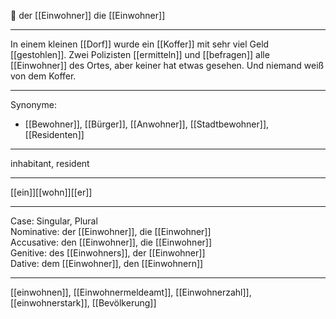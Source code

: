 🔵 der [[Einwohner]]
die [[Einwohner]]

---
In einem kleinen [[Dorf]] wurde ein [[Koffer]] mit sehr viel Geld [[gestohlen]]. Zwei Polizisten [[ermitteln]] und [[befragen]] alle [[Einwohner]] des Ortes, aber keiner hat etwas gesehen. Und niemand weiß von dem Koffer.


---
Synonyme:
- [[Bewohner]], [[Bürger]], [[Anwohner]], [[Stadtbewohner]], [[Residenten]]

---
inhabitant, resident

---
[[ein]][[wohn]][[er]]

---
Case: Singular, Plural  
Nominative: der [[Einwohner]], die [[Einwohner]]  
Accusative: den [[Einwohner]], die [[Einwohner]]  
Genitive: des [[Einwohners]], der [[Einwohner]]  
Dative: dem [[Einwohner]], den [[Einwohnern]] 

---
[[einwohnen]], [[Einwohnermeldeamt]], [[Einwohnerzahl]], [[einwohnerstark]], [[Bevölkerung]]